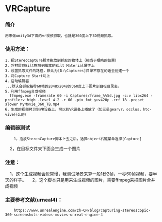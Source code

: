 # VRCapture

### 简介
    用来做unity3d下面的vr视频抓取，也就是360度上下3D视频抓取。
### 使用方法：
    1，把StereoCapture脚本拖放到抓取的物体上（相当于眼睛的位置）
    2，将材质球Bilt拖放到脚本的Bilt Material属性上
    3，设置抓取文件的路径，默认为[D:\Captures]目录不存在的话去创建一个
    3，将Capture Start勾上
    4，启动编辑器
    ...默认会抓取每秒60帧的2048x2048的360度上下图片到目标目录去。
    5，利用ffmpeg合成视频
      ffmpeg.exe -framerate 60 -i Captures/frame_%%5d.jpg -c:v libx264 -profile:v high -level 4.2 -r 60 -pix_fmt yuv420p -crf 18 -preset slower MyMovie_360_TB.mp4
    6，生成的视频拷贝到VR设备上，可以到VR设备上播放了（如三星gearvr，occlus，htc-vive什么的）
### 编辑器测试
        1，拖放StereoCapture脚本上去之后，选择object右键菜单选择[Capture]
        2，在目标文件夹下面会生成一个图片
### 注意：
        1，这个生成视频会灰常慢，我测试场景来算一般1秒2帧，一秒60帧视频，要半天的样子。
        2，这个脚本只是用来生成视频的图片，需要ffmpeg来把图片合并成视频
### 主要参考文献(urneal4)：
        https://www.unrealengine.com/zh-CN/blog/capturing-stereoscopic-360-screenshots-videos-movies-unreal-engine-4

